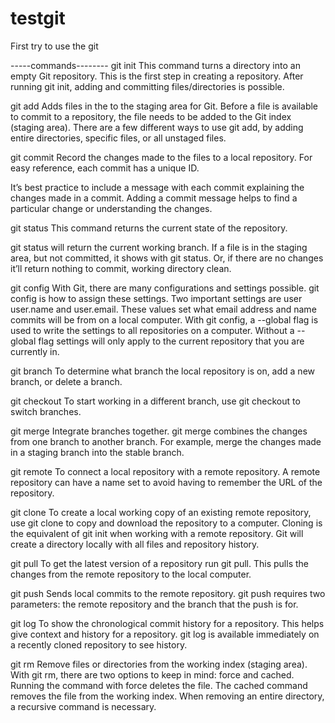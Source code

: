 # testgit
First try to use the git

-----commands--------
git init
This command turns a directory into an empty Git repository. This is the first step in creating a repository. After running git init, adding and committing files/directories is possible.

git add
Adds files in the to the staging area for Git. Before a file is available to commit to a repository, the file needs to be added to the Git index (staging area). There are a few different ways to use git add, by adding entire directories, specific files, or all unstaged files.

git commit
Record the changes made to the files to a local repository. For easy reference, each commit has a unique ID.

It’s best practice to include a message with each commit explaining the changes made in a commit. Adding a commit message helps to find a particular change or understanding the changes.

git status
This command returns the current state of the repository.

git status will return the current working branch. If a file is in the staging area, but not committed, it shows with git status. Or, if there are no changes it’ll return nothing to commit, working directory clean.

git config
With Git, there are many configurations and settings possible. git config is how to assign these settings. Two important settings are user user.name and user.email. These values set what email address and name commits will be from on a local computer. With git config, a --global flag is used to write the settings to all repositories on a computer. Without a --global flag settings will only apply to the current repository that you are currently in.

git branch
To determine what branch the local repository is on, add a new branch, or delete a branch.

git checkout
To start working in a different branch, use git checkout to switch branches.

git merge
Integrate branches together. git merge combines the changes from one branch to another branch. For example, merge the changes made in a staging branch into the stable branch.

git remote
To connect a local repository with a remote repository. A remote repository can have a name set to avoid having to remember the URL of the repository.

git clone
To create a local working copy of an existing remote repository, use git clone to copy and download the repository to a computer. Cloning is the equivalent of git init when working with a remote repository. Git will create a directory locally with all files and repository history.

git pull
To get the latest version of a repository run git pull. This pulls the changes from the remote repository to the local computer.

git push
Sends local commits to the remote repository. git push requires two parameters: the remote repository and the branch that the push is for.

git log
To show the chronological commit history for a repository. This helps give context and history for a repository. git log is available immediately on a recently cloned repository to see history.

git rm
Remove files or directories from the working index (staging area). With git rm, there are two options to keep in mind: force and cached. Running the command with force deletes the file. The cached command removes the file from the working index. When removing an entire directory, a recursive command is necessary.


